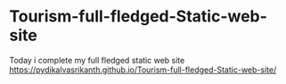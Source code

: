# Tourism-full-fledged-Static-web-site
Today i complete my full fledged static web site
https://pydikalvasrikanth.github.io/Tourism-full-fledged-Static-web-site/
